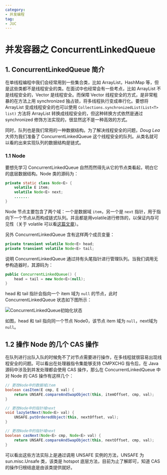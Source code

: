 ```yaml
---
category: 
- 并发编程
tag: 
- JUC
---
```


# 并发容器之 ConcurrentLinkedQueue

## 1. ConcurrentLinkedQueue 简介

在单线程编程中我们会经常用到一些集合类，比如 ArrayList，HashMap 等，但是这些类都不是线程安全的类。在面试中也经常会有一些考点，比如 ArrayList 不是线程安全的，Vector 是线程安全。而保障 Vector 线程安全的方式，是非常粗暴的在方法上用 synchronized 独占锁，将多线程执行变成串行化。要想将 ArrayList 变成线程安全的也可以使用 `Collections.synchronizedList(List<T> list)` 方法将 ArrayList 转换成线程安全的，但这种转换方式依然是通过 synchronized 修饰方法实现的，很显然这不是一种高效的方式。

同时，队列也是我们常用的一种数据结构。为了解决线程安全的问题，$Doug \ Lea$ 大师为我们准备了 ConcurrentLinkedQueue 这个线程安全的队列。从类名就可以看的出来实现队列的数据结构是链式。

### 1.1 Node

要想先学习 ConcurrentLinkedQueue 自然而然得先从它的节点类看起，明白它的底层数据结构。Node 类的源码为：

```java
private static class Node<E> {
    volatile E item;
    volatile Node<E> next;
	.......
}
```

Node 节点主要包含了两个域：一个是数据域 `item`，另一个是 `next` 指针，用于指向下一个节点从而构成链式队列。并且都是用volatile进行修饰的，以保证内存可见性（关于 volatile 可以看[这篇文章](./5.%20彻底理解volatile.md)）。

另外 ConcurrentLinkedQueue 含有这样两个成员变量：

```java
private transient volatile Node<E> head;
private transient volatile Node<E> tail;
```

说明 ConcurrentLinkedQueue 通过持有头尾指针进行管理队列。当我们调用无参构造器时，其源码为：

```java
public ConcurrentLinkedQueue() {
    head = tail = new Node<E>(null);
}
```

head 和 tail 指针会指向一个 item 域为 `null` 的节点，此时 ConcurrentLinkedQueue 状态如下图所示：

![ConcurrentLinkedQueue初始化状态]()

如图，head 和 tail 指向同一个节点 Node0，该节点 item 域为 `null`，next域为 `null`。

## 1.2 操作 Node 的几个 CAS 操作

在队列进行出队入队的时候免不了对节点需要进行操作，在多线程就很容易出现线程安全的问题。可以看出在处理器指令集能够支持 CMPXCHG 指令后，在 Java 源码中涉及到并发处理都会使用 CAS 操作，那么在 ConcurrentLinkedQueue 中对 Node 的 CAS 操作有这样几个：

```java
// 更改Node中的数据域item	
boolean casItem(E cmp, E val) {
    return UNSAFE.compareAndSwapObject(this, itemOffset, cmp, val);
}

// 更改Node中的指针域next
void lazySetNext(Node<E> val) {
    UNSAFE.putOrderedObject(this, nextOffset, val);
}

// 更改Node中的指针域next
boolean casNext(Node<E> cmp, Node<E> val) {
    return UNSAFE.compareAndSwapObject(this, nextOffset, cmp, val);
}
```

可以看出这些方法实际上是通过调用 UNSAFE 实例的方法，UNSAFE 为 sun.misc.Unsafe 类，该类是 hotspot 底层方法，目前为止了解即可，知道 CAS 的操作归根结底是由该类提供就好。

